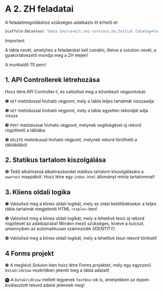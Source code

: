 # A 2. ZH feladatai

A feladatmegoldáshoz szükséges adatbázis itt érhető el: 

``` powershell
Scaffold-DbContext "Data Source=bit.uni-corvinus.hu;Initial Catalog=FunnyDatabase;User ID=vendeg;Password=12345;Encrypt=False" Microsoft.EntityFrameworkCore.SqlServer -OutputDir JokeModels
```

> [!IMPORTANT]
>
> A tábla nevét, amelyhez a feladatokat kell csinálni, illetve a solution nevét, a gyakorlatvezető mondja meg a ZH elején!
>
> A munkaidő 70 perc!

## 1. API Controllerek létrehozása

Hozz létre API Controller-t, és valósítsd meg a következő végpontokat:

❶ `GET` metódussal hívható végpont, mely a tábla teljes tartalmát visszaadja

❷ `GET` metódussal hívható végpont, mely a tábla egyetlen rekordját adja vissza

❸ `POST` metódussal hívható végpont, melynek segítségével új rekord rögzíthető a táblába

❺ `DELETE` metódussal hívható végpont, melynek rekord törölhető a tábláblából

## 2. Statikus tartalom kiszolgálása

❻ Tedd alkalmassá alkalmazásodat statikus tartalom kiszolgálására a `wwwroot` mappából. Hozz létre egy `index.html` állományt minta tartalommal!

## 3. Kliens oldali logika

❼ Valósítsd meg a klines oldali logikát, mely az oldal betöltődésekor a teljes tábla tartalmát megjeleníti HTML `<table>`-ben!

❽ Valósítsd meg a klines oldali logikát, mely a lehetővé teszi új rekord rögzítését az adatbázisba! Minden mező szükséges, kivéve a kulcsot, amennyiben az automatikusan számozódik (IDENTITY). 

❾ Valósítsd meg a klines oldali logikát, mely a lehetővé teszi rekord törlését!

## 4 Forms projekt

❿ A meglévő *Soluion*-ben hozz létre Froms projektet, mely egy egyszerű `DataGridView` vezérlőben jeleníti meg a tábla adatait! 

⓫  A  `DataGridView`  mellett legyenek `TextBox`-ok is, amelyekben az éppen kiválasztott rekord adatai jelennek meg!